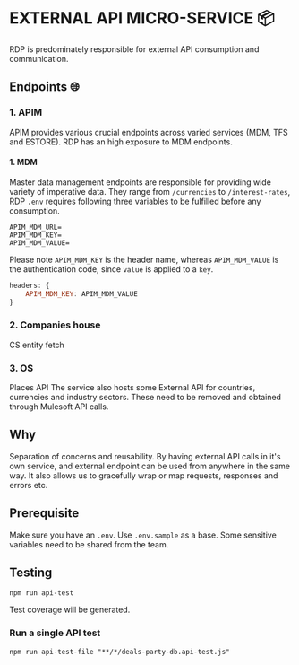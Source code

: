 # EXTERNAL API MICRO-SERVICE 📦️
RDP is predominately responsible for external API consumption and communication.
## Endpoints 🌐
### 1. APIM
APIM provides various crucial endpoints across varied services (MDM, TFS and ESTORE).
RDP has an high exposure to MDM endpoints.
#### 1. MDM
Master data management endpoints are responsible for providing wide variety of imperative data.
They range from `/currencies` to `/interest-rates`, RDP `.env` requires following three variables
to be fulfilled before any consumption.

```shell
APIM_MDM_URL=
APIM_MDM_KEY=
APIM_MDM_VALUE=
```

Please note `APIM_MDM_KEY` is the header name, whereas `APIM_MDM_VALUE` is the authentication code, since `value` is applied to a `key`.

```javascript
headers: {
    APIM_MDM_KEY: APIM_MDM_VALUE
}
```
### 2. Companies house
CS entity fetch
### 3. OS
Places API
The service also hosts some External API for countries, currencies and industry sectors. These need to be removed and obtained through Mulesoft API calls.

## Why
Separation of concerns and reusability.
By having external API calls in it's own service, and external endpoint can be used from anywhere in the same way. It also allows us to gracefully wrap or map requests, responses and errors etc.

## Prerequisite
Make sure you have an `.env`. Use `.env.sample` as a base. Some sensitive variables need to be shared from the team.


## Testing
```shell
npm run api-test
```

Test coverage will be generated.

### **Run a single API test**
```shell
npm run api-test-file "**/*/deals-party-db.api-test.js"
```
